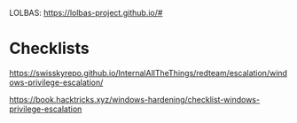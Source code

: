 LOLBAS:
https://lolbas-project.github.io/#
# Checklists

https://swisskyrepo.github.io/InternalAllTheThings/redteam/escalation/windows-privilege-escalation/

https://book.hacktricks.xyz/windows-hardening/checklist-windows-privilege-escalation